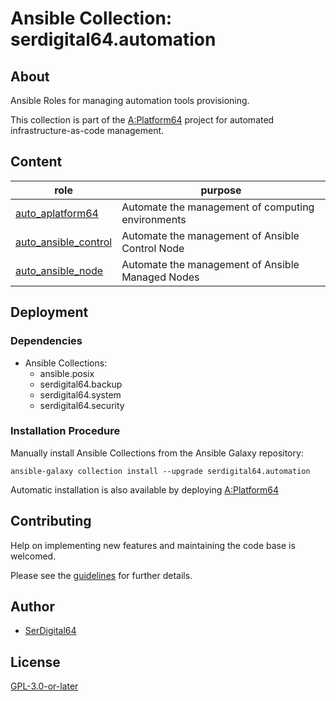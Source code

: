 # Ansible Collection: serdigital64.automation

## About

Ansible Roles for managing automation tools provisioning.

This collection is part of the [A:Platform64](https://github.com/serdigital64/aplatform64) project for automated infrastructure-as-code management.

## Content

| role                                                                                            | purpose                                           |
| ----------------------------------------------------------------------------------------------- | ------------------------------------------------- |
| [auto_aplatform64](https://aplatform64.readthedocs.io/en/latest/roles/auto_aplatform64)         | Automate the management of computing environments |
| [auto_ansible_control](https://aplatform64.readthedocs.io/en/latest/roles/auto_ansible_control) | Automate the management of Ansible Control Node   |
| [auto_ansible_node](https://aplatform64.readthedocs.io/en/latest/roles/auto_ansible_node)       | Automate the management of Ansible Managed Nodes  |

## Deployment

### Dependencies

- Ansible Collections:
  - ansible.posix
  - serdigital64.backup
  - serdigital64.system
  - serdigital64.security

### Installation Procedure

Manually install Ansible Collections from the Ansible Galaxy repository:

```shell
ansible-galaxy collection install --upgrade serdigital64.automation
```

Automatic installation is also available by deploying [A:Platform64](https://aplatform64.readthedocs.io/en/latest/#deployment)

## Contributing

Help on implementing new features and maintaining the code base is welcomed.

Please see the [guidelines](https://aplatform64.readthedocs.io/en/latest/contributing/guidelines) for further details.

## Author

- [SerDigital64](https://serdigital64.github.io/)

## License

[GPL-3.0-or-later](https://www.gnu.org/licenses/gpl-3.0.txt)
